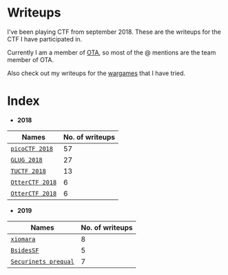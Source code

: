 # Writeups

I've been playing CTF from september 2018. These are the writeups for the CTF I have participated in.

Currently I am a member of [OTA](https://opentoallctf.github.io), so most of the @ mentions are the team member of OTA.

Also check out my writeups for the [wargames](https://github.com/mzfr/Wargames-Solutions) that I have tried.

# Index

* __2018__

| Names                   | No. of writeups |
|------------------------|--------|
| [`picoCTF 2018`](picoCTF-2018/)| 57   |
| [`GLUG 2018`](GLUG_2018/) | 27   |
| [`TUCTF 2018`](TUCTF%202018/) | 13  |
| [`OtterCTF 2018`](OtterCTF%202018/) | 6 |
| [`OtterCTF 2018`](OtterCTF%202018/) | 6 |


* __2019__

| Names                   | No. of writeups |
|------------------------|--------|
| [`xiomara`](xiomara-2019/)| 8   |
| [`BsidesSF`](BsidesSF_2019/)| 5 |
| [`Securinets prequal`](Securinets_Prequals_2K19/)| 7|

